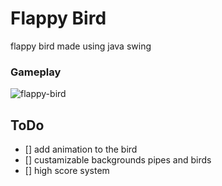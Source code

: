 # Flappy Bird
flappy bird made using java swing

### Gameplay
![flappy-bird](https://github.com/user-attachments/assets/8d2b0928-d0a8-45b9-a4d7-007b10f82bcf)

## ToDo
- [] add animation to the bird
- [] custamizable backgrounds pipes and birds
- [] high score system
